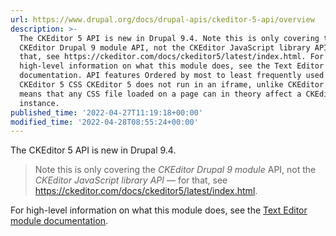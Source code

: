 ```yaml
---
url: https://www.drupal.org/docs/drupal-apis/ckeditor-5-api/overview
description: >-
  The CKEditor 5 API is new in Drupal 9.4. Note this is only covering the
  CKEditor Drupal 9 module API, not the CKEditor JavaScript library API — for
  that, see https://ckeditor.com/docs/ckeditor5/latest/index.html. For
  high-level information on what this module does, see the Text Editor module
  documentation. API features Ordered by most to least frequently used APIs:
  CKEditor 5 CSS CKEditor 5 does not run in an iframe, unlike CKEditor 4. This
  means that any CSS file loaded on a page can in theory affect a CKEditor 5
  instance.
published_time: '2022-04-27T11:19:18+00:00'
modified_time: '2022-04-28T08:55:24+00:00'
---
```

The CKEditor 5 API is new in Drupal 9.4.

> Note this is only covering the _CKEditor Drupal 9 module_ API, not the _CKEditor JavaScript library API_ — for that, see <https://ckeditor.com/docs/ckeditor5/latest/index.html>.

For high-level information on what this module does, see the [Text Editor module documentation](/documentation/modules/editor).